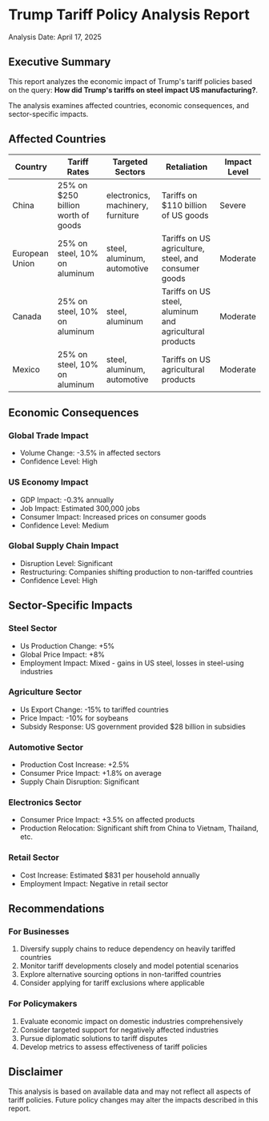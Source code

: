 # Trump Tariff Policy Analysis Report

Analysis Date: April 17, 2025

## Executive Summary

This report analyzes the economic impact of Trump's tariff policies based on the query: **How did Trump's tariffs on steel impact US manufacturing?**.

The analysis examines affected countries, economic consequences, and sector-specific impacts.

## Affected Countries

| Country | Tariff Rates | Targeted Sectors | Retaliation | Impact Level |
| ------- | ------------ | ---------------- | ----------- | ------------ |
| China | 25% on $250 billion worth of goods | electronics, machinery, furniture | Tariffs on $110 billion of US goods | Severe |
| European Union | 25% on steel, 10% on aluminum | steel, aluminum, automotive | Tariffs on US agriculture, steel, and consumer goods | Moderate |
| Canada | 25% on steel, 10% on aluminum | steel, aluminum | Tariffs on US steel, aluminum and agricultural products | Moderate |
| Mexico | 25% on steel, 10% on aluminum | steel, aluminum, automotive | Tariffs on US agricultural products | Moderate |

## Economic Consequences

### Global Trade Impact
- Volume Change: -3.5% in affected sectors
- Confidence Level: High

### US Economy Impact
- GDP Impact: -0.3% annually
- Job Impact: Estimated 300,000 jobs
- Consumer Impact: Increased prices on consumer goods
- Confidence Level: Medium

### Global Supply Chain Impact
- Disruption Level: Significant
- Restructuring: Companies shifting production to non-tariffed countries
- Confidence Level: High

## Sector-Specific Impacts

### Steel Sector
- Us Production Change: +5%
- Global Price Impact: +8%
- Employment Impact: Mixed - gains in US steel, losses in steel-using industries

### Agriculture Sector
- Us Export Change: -15% to tariffed countries
- Price Impact: -10% for soybeans
- Subsidy Response: US government provided $28 billion in subsidies

### Automotive Sector
- Production Cost Increase: +2.5%
- Consumer Price Impact: +1.8% on average
- Supply Chain Disruption: Significant

### Electronics Sector
- Consumer Price Impact: +3.5% on affected products
- Production Relocation: Significant shift from China to Vietnam, Thailand, etc.

### Retail Sector
- Cost Increase: Estimated $831 per household annually
- Employment Impact: Negative in retail sector

## Recommendations

### For Businesses
1. Diversify supply chains to reduce dependency on heavily tariffed countries
2. Monitor tariff developments closely and model potential scenarios
3. Explore alternative sourcing options in non-tariffed countries
4. Consider applying for tariff exclusions where applicable

### For Policymakers
1. Evaluate economic impact on domestic industries comprehensively
2. Consider targeted support for negatively affected industries
3. Pursue diplomatic solutions to tariff disputes
4. Develop metrics to assess effectiveness of tariff policies

## Disclaimer

This analysis is based on available data and may not reflect all aspects of tariff policies.
Future policy changes may alter the impacts described in this report.